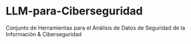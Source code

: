 # LLM-para-Ciberseguridad
Conjunto de Herramientas para el Análisis de Datos de Seguridad de la Información &amp; Ciberseguridad
